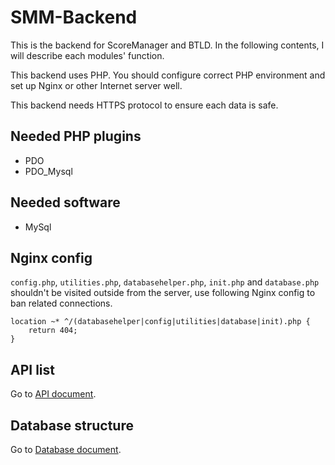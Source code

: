 # SMM-Backend

This is the backend for ScoreManager and BTLD. In the following contents, I will describe each modules' function.

This backend uses PHP. You should configure correct PHP environment and set up Nginx or other Internet server well.

This backend needs HTTPS protocol to ensure each data is safe.

## Needed PHP plugins

* PDO
* PDO_Mysql

## Needed software

* MySql

## Nginx config

`config.php`, `utilities.php`, `databasehelper.php`, `init.php` and `database.php` shouldn't be visited outside from the server, use following Nginx config to ban related connections.

```
location ~* ^/(databasehelper|config|utilities|database|init).php {
	return 404;
}
```

## API list

Go to [API document](./API.md).

## Database structure

Go to [Database document](./DATABASE.md).
